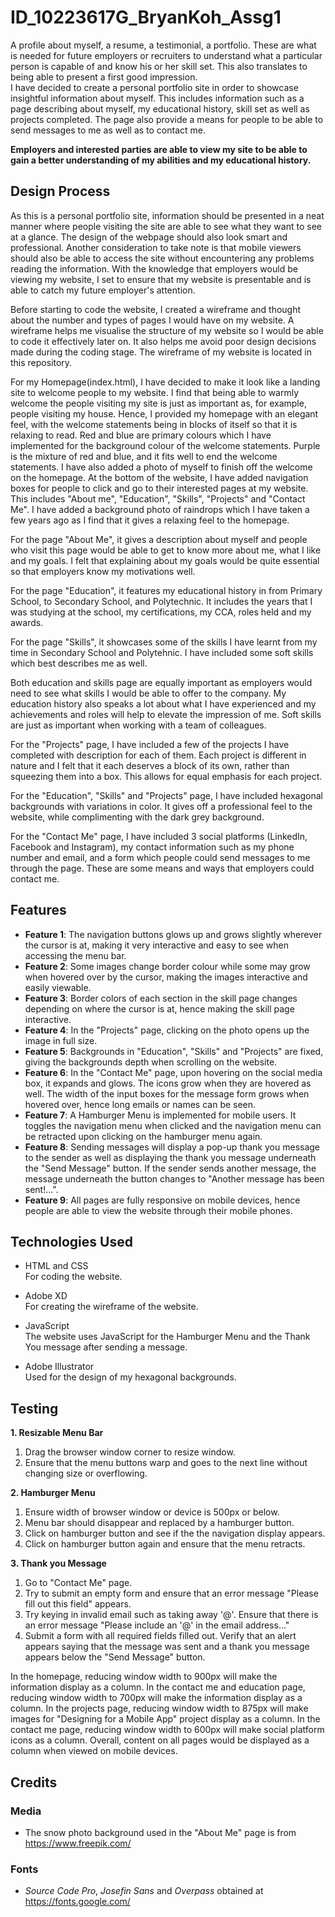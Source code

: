# ID_10223617G_BryanKoh_Assg1

A profile about myself, a resume, a testimonial, a portfolio. These are what is needed for future employers or recruiters to understand what a particular person is capable of and know his or her skill set. This also translates to being able to present a first good impression.  
I have decided to create a personal portfolio site in order to showcase insightful information about myself. This includes information such as a page describing about myself, my educational history, skill set as well as projects completed. The page also provide a means for people to be able to send messages to me as well as to contact me.

**Employers and interested parties are able to view my site to be able to gain a better understanding of my abilities and my educational history.**
 
## Design Process
 
As this is a personal portfolio site, information should be presented in a neat manner where people visiting the site are able to see what they want to see at a glance. The design of the webpage should also look smart and professional. Another consideration to take note is that mobile viewers should also be able to access the site without encountering any problems reading the information. With the knowledge that employers would be viewing my website, I set to ensure that my website is presentable and is able to catch my future employer's attention.

Before starting to code the website, I created a wireframe and thought about the number and types of pages I would have on my website. A wireframe helps me visualise the structure of my website so I would be able to code it effectively later on. It also helps me avoid poor design decisions made during the coding stage. The wireframe of my website is located in this repository.

For my Homepage(index.html), I have decided to make it look like a landing site to welcome people to my website. I find that being able to warmly welcome the people visiting my site is just as important as, for example, people visiting my house. Hence, I provided my homepage with an elegant feel, with the welcome statements being in blocks of itself so that it is relaxing to read. Red and blue are primary colours which I have implemented for the background colour of the welcome statements. Purple is the mixture of red and blue, and it fits well to end the welcome statements. I have also added a photo of myself to finish off the welcome on the homepage. At the bottom of the website, I have added navigation boxes for people to click and go to their interested pages at my website. This includes "About me", "Education", "Skills", "Projects" and "Contact Me". I have added a background photo of raindrops which I have taken a few years ago as I find that it gives a relaxing feel to the homepage.

For the page "About Me", it gives a description about myself and people who visit this page would be able to get to know more about me, what I like and my goals. I felt that explaining about my goals would be quite essential so that employers know my motivations well.

For the page "Education", it features my educational history in from Primary School, to Secondary School, and Polytechnic. It includes the years that I was studying at the school, my certifications, my CCA, roles held and my awards.

For the page "Skills", it showcases some of the skills I have learnt from my time in Secondary School and Polytehnic. I have included some soft skills which best describes me as well.

Both education and skills page are equally important as employers would need to see what skills I would be able to offer to the company. My education history also speaks a lot about what I have experienced and my achievements and roles will help to elevate the impression of me. Soft skills are just as important when working with a team of colleagues.

For the "Projects" page, I have included a few of the projects I have completed with description for each of them. Each project is different in nature and I felt that it each deserves a block of its own, rather than squeezing them into a box. This allows for equal emphasis for each project.

For the "Education", "Skills" and "Projects" page, I have included hexagonal backgrounds with variations in color. It gives off a professional feel to the website, while complimenting with the dark grey background.

For the "Contact Me" page, I have included 3 social platforms (LinkedIn, Facebook and Instagram), my contact information such as my phone number and email, and a form which people could send messages to me through the page. These are some means and ways that employers could contact me.

## Features

- **Feature 1**: The navigation buttons glows up and grows slightly wherever the cursor is at, making it very interactive and easy to see when accessing the menu bar.
- **Feature 2**: Some images change border colour while some may grow when hovered over by the cursor, making the images interactive and easily viewable.
- **Feature 3**: Border colors of each section in the skill page changes depending on where the cursor is at, hence making the skill page interactive.
- **Feature 4**: In the "Projects" page, clicking on the photo opens up the image in full size.
- **Feature 5**: Backgrounds in "Education", "Skills" and "Projects" are fixed, giving the backgrounds depth when scrolling on the website.
- **Feature 6**: In the "Contact Me" page, upon hovering on the social media box, it expands and glows. The icons grow when they are hovered as well. The width of the input boxes for the message form grows when hovered over, hence long emails or names can be seen.
- **Feature 7**: A Hamburger Menu is implemented for mobile users. It toggles the navigation menu when clicked and the navigation menu can be retracted upon clicking on the hamburger menu again.
- **Feature 8**: Sending messages will display a pop-up thank you message to the sender as well as displaying the thank you message underneath the "Send Message" button. If the sender sends another message, the message underneath the button changes to "Another message has been sent!...".
- **Feature 9**: All pages are fully responsive on mobile devices, hence people are able to view the website through their mobile phones.

## Technologies Used
- HTML and CSS <br>
For coding the website.

- Adobe XD <br>
For creating the wireframe of the website.

- JavaScript <br>
The website uses JavaScript for the Hamburger Menu and the Thank You message after sending a message.

- Adobe Illustrator <br>
Used for the design of my hexagonal backgrounds.

## Testing

**1. Resizable Menu Bar**
   1. Drag the browser window corner to resize window.
   2. Ensure that the menu buttons warp and goes to the next line without changing size or overflowing.

**2. Hamburger Menu**
   1. Ensure width of browser window or device is 500px or below.
   2. Menu bar should disappear and replaced by a hamburger button.
   3. Click on hamburger button and see if the the navigation display appears.
   4. Click on hamburger button again and ensure that the menu retracts.

**3. Thank you Message**
   1. Go to "Contact Me" page.
   2. Try to submit an empty form and ensure that an error message "Please fill out this field" appears.
   3. Try keying in invalid email such as taking away '@'. Ensure that there is an error message "Please include an '@' in the email address..."
   4. Submit a form with all required fields filled out. Verify that an alert appears saying that the message was sent and a thank you message appears below the "Send Message" button.

In the homepage, reducing window width to 900px will make the information display as a column.
In the contact me and education page, reducing window width to 700px will make the information display as a column.
In the projects page, reducing window width to 875px will make images for "Designing for a Mobile App" project display as a column.
In the contact me page, reducing window width to 600px will make social platform icons as a column.
Overall, content on all pages would be displayed as a column when viewed on mobile devices.

## Credits
### Media
- The snow photo background used in the "About Me" page is from https://www.freepik.com/
### Fonts
- *Source Code Pro*, *Josefin Sans* and *Overpass* obtained at https://fonts.google.com/